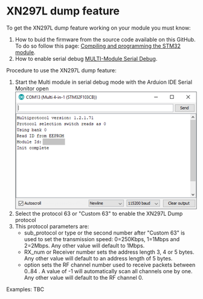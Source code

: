 # XN297L dump feature

To get the XN297L dump feature working on your module you must know:
1. How to buid the firmware from the source code available on this GitHub. To do so follow this page: [Compiling and programming the STM32 module](Compiling_STM32.md).
1. How to enable serial debug [MULTI-Module Serial Debug](Advanced_Debug.md).

Procedure to use the XN297L dump feature:
1. Start the Multi module in serial debug mode with the Arduion IDE Serial Monitor open<br> <img src="images/Serial_Monitor_2.png" />
1. Select the protocol 63 or "Custom 63" to enable the XN297L Dump protocol
1. This protocol parameters are:
   * sub_protocol or type or the second number after "Custom 63" is used to set the transmission speed: 0=250Kbps, 1=1Mbps and 2=2Mbps. Any other value will default to 1Mbps.
   * RX_num or Receiver number sets the address length 3, 4 or 5 bytes. Any other value will default to an address length of 5 bytes.
   * option sets the RF channel number used to receive packets between 0..84 . A value of -1 will automatically scan all channels one by one. Any other value will default to the RF channel 0.

Examples:
TBC